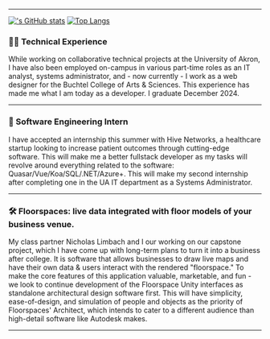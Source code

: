 ---

[!['s GitHub stats](https://github-readme-stats.vercel.app/api?username=eseer-divad)](https://github.com/anuraghazra/github-readme-stats)
[![Top Langs](https://github-readme-stats.vercel.app/api/top-langs/?username=eseer-divad)](https://github.com/anuraghazra/github-readme-stats)

### 🧑‍💼 Technical Experience
While working on collaborative technical projects at the University of Akron, I have also been employed on-campus in various part-time roles as an IT analyst, systems administrator, and - now currently - I work as a web designer for the Buchtel College of Arts & Sciences. This experience has made me what I am today as a developer. I graduate December 2024.

<hr>

### 💼 Software Engineering Intern
I have accepted an internship this summer with Hive Networks, a healthcare startup looking to increase patient outcomes through cutting-edge software. This will make me a better fullstack developer as my tasks will revolve around everything related to the software: Quasar/Vue/Koa/SQL/.NET/Azure+. This will make my second internship after completing one in the UA IT department as a Systems Administrator.

<hr>

### 🛠️ Floorspaces: live data integrated with floor models of your business venue.
My class partner Nicholas Limbach and I our working on our capstone project, which I have come up with long-term plans to turn it into a business after college. It is software that allows businesses to draw live maps and have their own data & users interact with the rendered "floorspace." To make the core features of this application valuable, marketable, and fun - we look to continue development of the Floorspace Unity interfaces as standalone architectural design software first. This will have simplicity, ease-of-design, and simulation of people and objects as the priority of Floorspaces' Architect, which intends to cater to a different audience than high-detail software like Autodesk makes.

<hr>
